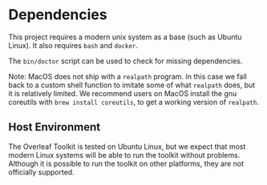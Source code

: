 # Dependencies

This project requires a modern unix system as a base (such as Ubuntu Linux).
It also requires `bash` and `docker`. 

The `bin/doctor` script can be used to check for missing dependencies.

Note: MacOS does not ship with a `realpath` program. In this case we fall
back to a custom shell function to imitate some of what `realpath` does, but
it is relatively limited. We recommend users on MacOS install the gnu coreutils
with `brew install coreutils`, to get a working version of `realpath`.


## Host Environment

The Overleaf Toolkit is tested on Ubuntu Linux, 
but we expect that most modern Linux systems will be able to run the toolkit without problems. 
Although it is possible to run the toolkit on other platforms, they are not officially supported.
